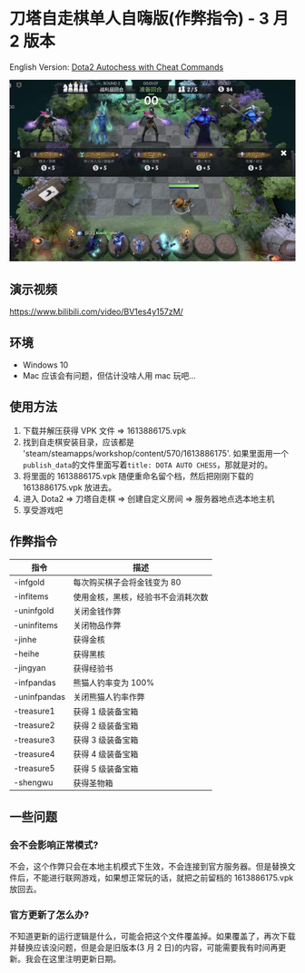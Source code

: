 # 刀塔自走棋单人自嗨版(作弊指令) - 3 月 2 版本

English Version: [Dota2 Autochess with Cheat Commands](README_ENG.md)

![demo](demo.jpg)

## 演示视频

https://www.bilibili.com/video/BV1es4y157zM/

## 环境

- Windows 10
- Mac 应该会有问题，但估计没啥人用 mac 玩吧...

## 使用方法

1. 下载并解压获得 VPK 文件 => 1613886175.vpk
2. 找到自走棋安装目录，应该都是 'steam/steamapps/workshop/content/570/1613886175'. 如果里面用一个`publish_data`的文件里面写着`title: DOTA AUTO CHESS`，那就是对的。
3. 将里面的 1613886175.vpk 随便重命名留个档，然后把刚刚下载的 1613886175.vpk 放进去。
4. 进入 Dota2 => 刀塔自走棋 => 创建自定义房间 => 服务器地点选本地主机
5. 享受游戏吧

## 作弊指令

| 指令         | 描述                               |
| ------------ | ---------------------------------- |
| -infgold     | 每次购买棋子会将金钱变为 80        |
| -infitems    | 使用金核，黑核，经验书不会消耗次数 |
| -uninfgold   | 关闭金钱作弊                       |
| -uninfitems  | 关闭物品作弊                       |
| -jinhe       | 获得金核                           |
| -heihe       | 获得黑核                           |
| -jingyan     | 获得经验书                         |
| -infpandas   | 熊猫人钓率变为 100%                |
| -uninfpandas | 关闭熊猫人钓率作弊                 |
| -treasure1   | 获得 1 级装备宝箱                  |
| -treasure2   | 获得 2 级装备宝箱                  |
| -treasure3   | 获得 3 级装备宝箱                  |
| -treasure4   | 获得 4 级装备宝箱                  |
| -treasure5   | 获得 5 级装备宝箱                  |
| -shengwu     | 获得圣物箱                         |

## 一些问题

### 会不会影响正常模式?

不会，这个作弊只会在本地主机模式下生效，不会连接到官方服务器。但是替换文件后，不能进行联网游戏，如果想正常玩的话，就把之前留档的 1613886175.vpk 放回去。

### 官方更新了怎么办?

不知道更新的运行逻辑是什么，可能会把这个文件覆盖掉。如果覆盖了，再次下载并替换应该没问题，但是会是旧版本(3 月 2 日)的内容，可能需要我有时间再更新。我会在这里注明更新日期。
